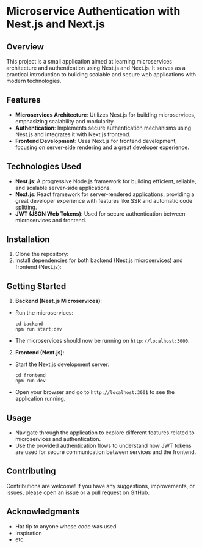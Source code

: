 
# Microservice Authentication with Nest.js and Next.js

## Overview
This project is a small application aimed at learning microservices architecture and authentication using Nest.js and Next.js. It serves as a practical introduction to building scalable and secure web applications with modern technologies.

## Features
- **Microservices Architecture**: Utilizes Nest.js for building microservices, emphasizing scalability and modularity.
- **Authentication**: Implements secure authentication mechanisms using Nest.js and integrates it with Next.js frontend.
- **Frontend Development**: Uses Next.js for frontend development, focusing on server-side rendering and a great developer experience.

## Technologies Used
- **Nest.js**: A progressive Node.js framework for building efficient, reliable, and scalable server-side applications.
- **Next.js**: React framework for server-rendered applications, providing a great developer experience with features like SSR and automatic code splitting.
- **JWT (JSON Web Tokens)**: Used for secure authentication between microservices and frontend.

## Installation
1. Clone the repository:
2. Install dependencies for both backend (Nest.js microservices) and frontend (Next.js):

## Getting Started
1. **Backend (Nest.js Microservices)**:
- Run the microservices:
  ```
  cd backend
  npm run start:dev
  ```
- The microservices should now be running on `http://localhost:3000`.

2. **Frontend (Next.js)**:
- Start the Next.js development server:
  ```
  cd frontend
  npm run dev
  ```
- Open your browser and go to `http://localhost:3001` to see the application running.

## Usage
- Navigate through the application to explore different features related to microservices and authentication.
- Use the provided authentication flows to understand how JWT tokens are used for secure communication between services and the frontend.

## Contributing
Contributions are welcome! If you have any suggestions, improvements, or issues, please open an issue or a pull request on GitHub.

## Acknowledgments
- Hat tip to anyone whose code was used
- Inspiration
- etc.
